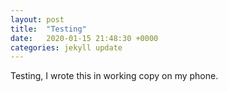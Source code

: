 ```yaml
---
layout: post
title:  "Testing"
date:   2020-01-15 21:48:30 +0000
categories: jekyll update
---
```

Testing, I wrote this in working copy on my phone. 